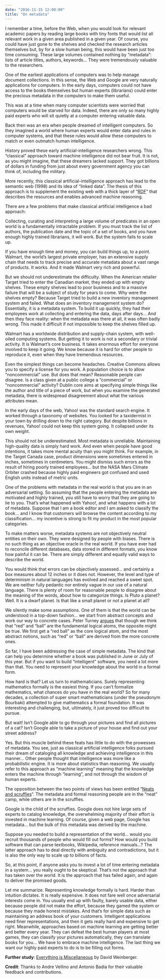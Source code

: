 ```yaml
---
date: "2016-11-15 12:00:00"
title: "On metadata"
---
```




I remember a time, before the Web, when you would look for relevant academic papers by reading large books with tiny fonts that would list all relevant work in a given area published in a given year. Of course, you could have just gone to the shelves and checked the research articles themselves but, by for a slow human being, this would have been just too time consuming. These large volumes contained nothing by &ldquo;metadata&rdquo;: lists of article titles, authors, keywords&hellip; They were tremendously valuable to the researchers.

One of the earliest applications of computers was to help manage document collections. In this sense, the Web and Google are very naturally applications for computers. In the early days, computers could not have access to the books themselves but human experts (librarians) could enter the precious metadata in the computers to make them useful.

This was at a time when many computer scientists were worried that computers would be starved for data. Indeed, there are only so many highly paid experts who will sit quietly at a computer entering valuable data.

Back then was an era when people dreamed of intelligent computers. So they imagined a world where human experts would enter data and rules in computer systems, and that these rules would allow these computers to match or even outmatch human intelligence.

History proved these early artificial-intelligence researchers wrong. This &ldquo;classical&rdquo; approach toward machine intelligence did not bear fruit. It is not, as you might imagine, that these dreamers lacked support. They got billions of dollars in funding from just about every government agency you can think of, including the military. 

More recently, this classical artificial-intelligence approach has lead to the semantic web (1998) and its idea of &ldquo;linked data&rdquo;. The thesis of this approach is to supplement the existing web with a thick layer of &ldquo;[RDF](https://en.wikipedia.org/wiki/RDF)&rdquo; that describes the resources and enables advanced machine reasoning.

There are a few problems that make classical artificial intelligence a bad approach:

Collecting, curating and interpreting a large volume of predicates in an open world is a fundamentally intractable problem. If you must track the list of authors, the publication date and the topic of a set of books, and you have enough highly trained librarians, it will work. But the system fails to scale up.

If you have enough time and money, you can build things up, to a point. Walmart, the world&rsquo;s largest private employer, has an extensive supply chain that needs to track precise and accurate metadata about a vast range of products. It works. And it made Walmart very rich and powerful.

But we should not underestimate the difficulty. When the American retailer Target tried to enter the Canadian market, they ended up with empty shelves. These empty shelves lead to poor business and to a massive failure that will be a subject of study for years to come. Why were the shelves empty? Because Target tried to build a new inventory management system and failed. What does an inventory management system do? Essentially, it is a metadata system. To build it up quickly, they had their employees work at collecting and entering the data, days after days&hellip; And then they face reality: when the metadata was there at all, it was often badly wrong. This made it difficult if not impossible to keep the shelves filled up.

Walmart has a worldwide distribution and supply-chain system, with well-oiled computing systems. But getting it to work is not a secondary or trivial activity. It is Walmart&rsquo;s core business. It takes enormous effort for everyone involved to keep it going. We know because it is hard for other people to reproduce it, even when they have tremendous resources.

Even the simplest things can become headaches. Creative Commons allows you to specify a license for you work. A population choice is to allow &ldquo;noncommercial&rdquo; use. But does that mean? Reasonable people can disagree. Is a class given at a public college a &ldquo;commercial&rdquo; or &ldquo;noncommercial&rdquo; activity? Dublin core aims at specifying simple things like the author and title of a piece of work, but when you examine the generated metadata, there is widespread disagreement about what the various attributes mean. 

In the early days of the web, Yahoo! was the standard search engine. It worked through a taxonomy of websites. You looked for a taxidermist in your town by drilling down to the right category. But despite billions in revenues, Yahoo! could not keep this system going. It collapsed under its own weight. 

This should not be underestimated. Most metadata is unreliable. Maintaining high-quality data is simply hard work. And even when people have good intentions, it takes more mental acuity than you might think. For example, in the Target Canada case, product dimensions were sometimes entered in inches, sometimes in centimeters. You might dismiss such errors as the result of hiring poorly trained employees&hellip; but the NASA Mars Climate Orbiter crashed because highly paid engineers got confused and used English units instead of metric units.

One of the problems with metadata in the real world is that you are in an adversarial setting. So assuming that the people entering the metadata are motivated and highly trained, you still have to worry that they are going to lie to you. That&rsquo;s what happened with Yahoo!, and what happens with a lot of metadata. Suppose that I am a book editor and I am asked to classify the book&hellip; and I know that customers will browse the content according to my classification&hellip; my incentive is strong to fit my product in the most popular categories.

To make matters worse, metadata systems are not objectively neutral entities on their own. They were designed by people with biases. There is no such thing as an objective oracle in the real world. If you have ever had to reconcile different databases, data stored in different formats, you know how painful it can be. There are simply different and equally valid ways to describe the world.

You would think that errors can be objectively assessed&hellip; and certainly a box measures about 12 inches or it does not. However, the level and type of determinism in natural languages has evolved and reached a sweet spot. We are neither fully pedantic nor entirely vague in our use of a natural language. There is plenty of room for reasonable people to disagree about the meaning of the words, about how to categorize things. Is Pluto a planet? Well. It is a dwarf planet. Is that like a small planet or not a planet at all?

We silently make some assumptions. One of them is that the world can be understood in a top-down fashion&hellip; we start from abstract concepts and work our way to concrete cases. Peter Turney [argues](http://blog.apperceptual.com/logical-atoms) that though we think that &ldquo;red&rdquo; and &ldquo;ball&rdquo; are the fundamental logical atoms, the opposite might be true. We first get a &ldquo;red ball&rdquo; as the core logical atom, and the most abstract notions, such as &ldquo;red&rdquo; or &ldquo;ball&rdquo; are derived from the more concrete ones.

So far, I have been addressing the case of simple metadata. The kind that can help you determine whether a book was published in June or July of this year. But if you want to build &ldquo;intelligent&rdquo; software, you need a lot more than that. You need to represent your knowledge about the world in a formal form.

How hard is that? Let us turn to mathematicians. Surely representing mathematics formally is the easiest thing. If you can&rsquo;t formalize mathematics, what chances do you have in the real world? So for many decades, a collection of super smart mathematicians (under the pseudonym Bourbaki) attempted to give mathematics a formal foundation. It was interesting and challenging, but, ultimately, it just proved too difficult to pursue. 

But wait! Isn&rsquo;t Google able to go through your pictures and find all pictures of a cat? Isn&rsquo;t Google able to take a picture of your house and find out your street address? 

Yes. But this muscle behind these feats has little to do with the prowesses of metadata. You see, just as classical artificial intelligence folks pursued their dream of cataloging all knowledge and achieving intelligence in this manner&hellip; Other people thought that intelligence was more like a probabilistic engine. It is more about statistics than reasoning. We usually refer to this approach as &ldquo;machine learning&rdquo; meaning that the knowledge enters the machine through &ldquo;learning&rdquo;, and not through the wisdom of human experts.

The opposition between the two points of views has been entitled &ldquo;[Neats and scruffies](https://en.wikipedia.org/wiki/Neats_and_scruffies)&ldquo;. The metadata and formal reasoning people are in the &ldquo;neat&rdquo; camp, while others are in the scruffies.

Google is the child of the scruffies. Google does not hire large sets of experts to catalog knowledge, the overwhelming majority of their effort is invested in machine learning. Of course, given a web page, Google has metadata&hellip; but the bulk of this metadata was derived by the machine. 

Suppose you needed to build a representation of the world&hellip; would you recruit thousands of people who would fill out forms? How would you build software that can parse textbooks, Wikipedia, reference manuals&hellip;? The latter approach has to deal directly with ambiguity and contradictions, but it is also the only way to scale up to billions of facts.

So, at this point, if anyone asks you to invest a lot of time entering metadata in a system&hellip; you really ought to be skeptical. That&rsquo;s not the approach that has taken over the world. It is the approach that has failed again, and again to deliver the promised goods.

Let me summarize. Representing knowledge formally is hard. Harder than intuition dictates. It is really expensive. It does not fare well once adversarial interests come in. You usually end up with faulty, barely usable data, either because people did not make the effort, because they gamed the system or because they made honest mistakes. And that&rsquo;s for simple data such as maintaining an address book of your customers. Intelligent applications need finer representations, and then it gets really hard and expensive to get right. Meanwhile, approaches based on machine learning are getting better and better every year. They can defeat the best human players at most games, they can classify your pictures automatically, they can translate books for you&hellip; We have to embrace machine intelligence. The last thing we want our highly paid experts to do is to be filling out forms.

__Further study__: [Everything is Miscellaneous](https://www.youtube.com/watch?v=WHeta_YZ0oE) by David Weinberger.

__Credit__: Thanks to Andre Vellino and Antonio Badia for their valuable feedback and contributions.

